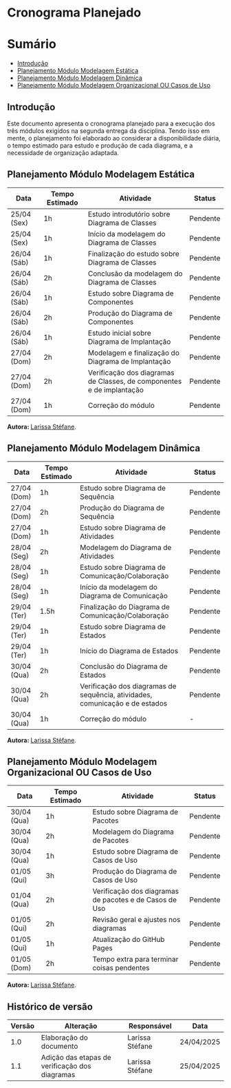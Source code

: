 # Cronograma Planejado

# Sumário
- [Introdução](#Introdução)
- [Planejamento Módulo Modelagem Estática](#Planejamento-Módulo-Modelagem-Estática)
- [Planejamento Módulo Modelagem Dinâmica](#Planejamento-Módulo-Modelagem-Dinâmica)
- [Planejamento Módulo Modelagem Organizacional OU Casos de Uso](#Planejamento-Módulo-Modelagem-Organizacional-OU-Casos-de=Uso)

## Introdução

Este documento apresenta o cronograma planejado para a execução dos três módulos exigidos na segunda entrega da disciplina. Tendo isso em mente, o planejamento foi elaborado ao considerar a disponibilidade diária, o tempo estimado para estudo e produção de cada diagrama, e a necessidade de organização adaptada.

## Planejamento Módulo Modelagem Estática

| Data         | Tempo Estimado | Atividade                                                              | Status     |
|--------------|----------------|------------------------------------------------------------------------|------------|
| 25/04 (Sex)  | 1h             | Estudo introdutório sobre Diagrama de Classes                          | Pendente   |
| 25/04 (Sex)  | 1h             | Início da modelagem do Diagrama de Classes                             | Pendente   |
| 26/04 (Sáb)  | 1h             | Finalização do estudo sobre Diagrama de Classes                        | Pendente   |
| 26/04 (Sáb)  | 2h             | Conclusão da modelagem do Diagrama de Classes                          | Pendente   |
| 26/04 (Sáb)  | 1h             | Estudo sobre Diagrama de Componentes                                   | Pendente   |
| 26/04 (Sáb)  | 2h             | Produção do Diagrama de Componentes                                    | Pendente   |
| 26/04 (Sáb)  | 1h             | Estudo inicial sobre Diagrama de Implantação                           | Pendente   |
| 27/04 (Dom)  | 2h             | Modelagem e finalização do Diagrama de Implantação                     | Pendente   |
| 27/04 (Dom)  | 2h             | Verificação dos diagramas de Classes, de componentes e de implantação  | Pendente   |
| 27/04 (Dom)  | 1h             | Correção do módulo                                                     | Pendente   |

<b> Autora: </b> <a href="https://github.com/SkywalkerSupreme">Larissa Stéfane</a>.

## Planejamento Módulo Modelagem Dinâmica

| Data         | Tempo Estimado | Atividade                                                                     | Status     |
|--------------|----------------|-------------------------------------------------------------------------------|------------|
| 27/04 (Dom)  | 1h             | Estudo sobre Diagrama de Sequência                                            | Pendente   |
| 27/04 (Dom)  | 2h             | Produção do Diagrama de Sequência                                             | Pendente   |
| 27/04 (Dom)  | 1h             | Estudo sobre Diagrama de Atividades                                           | Pendente   |
| 28/04 (Seg)  | 2h             | Modelagem do Diagrama de Atividades                                           | Pendente   |
| 28/04 (Seg)  | 1h             | Estudo sobre Diagrama de Comunicação/Colaboração                              | Pendente   |
| 28/04 (Seg)  | 1h             | Início da modelagem do Diagrama de Comunicação                                | Pendente   |
| 29/04 (Ter)  | 1.5h           | Finalização do Diagrama de Comunicação/Colaboração                            | Pendente   |
| 29/04 (Ter)  | 1h             | Estudo sobre Diagrama de Estados                                              | Pendente   |
| 29/04 (Ter)  | 1h             | Início do Diagrama de Estados                                                 | Pendente   |
| 30/04 (Qua)  | 2h             | Conclusão do Diagrama de Estados                                              | Pendente   |
| 30/04 (Qua)  | 2h             | Verificação dos diagramas de sequência, atividades, comunicação e de estados  | Pendente   |
| 30/04 (Qua)  | 1h             | Correção do módulo                                                            | -          |

<b> Autora: </b> <a href="https://github.com/SkywalkerSupreme">Larissa Stéfane</a>.

## Planejamento Módulo Modelagem Organizacional OU Casos de Uso

| Data         | Tempo Estimado | Atividade                                                              | Status     |
|--------------|----------------|------------------------------------------------------------------------|------------|
| 30/04 (Qua)  | 1h             | Estudo sobre Diagrama de Pacotes                                       | Pendente   |
| 30/04 (Qua)  | 2h             | Modelagem do Diagrama de Pacotes                                       | Pendente   |
| 30/04 (Qua)  | 1h             | Estudo sobre Diagrama de Casos de Uso                                  | Pendente   |
| 01/05 (Qui)  | 3h             | Produção do Diagrama de Casos de Uso                                   | Pendente   |
| 01/04 (Qua)  | 2h             | Verificação dos diagramas de pacotes e de Casos de Uso                 | Pendente   |
| 01/05 (Qui)  | 2h             | Revisão geral e ajustes nos diagramas                                  | Pendente   |
| 01/05 (Qui)  | 1h             | Atualização do GitHub Pages                                            | Pendente   |
| 01/05 (Dom)  | 2h             | Tempo extra para terminar coisas pendentes                             | Pendente   |

<b> Autora: </b> <a href="https://github.com/SkywalkerSupreme">Larissa Stéfane</a>.

## Histórico de versão

| Versão | Alteração | Responsável | Data |
| - | - | - | - |
| 1.0 | Elaboração do documento| Larissa Stéfane | 24/04/2025 |
| 1.1 | Adição das etapas de verificação dos diagramas| Larissa Stéfane | 25/04/2025 |
